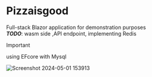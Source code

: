 # Pizzaisgood
Full-stack Blazor application for demonstration purposes    
***TODO***: wasm side ,API endpoint, implementing Redis

> [!IMPORTANT]
> using EFcore with Mysql



![Screenshot 2024-05-01 153913](https://github.com/SognoLucido/BlazorWebapp-PizzaExpressOnline/assets/123832236/d259a18a-24c1-49ed-9887-c33ceb13c260)



